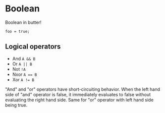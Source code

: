 # Boolean

Boolean in butter!

```butter
foo = true;
```

## Logical operators

- And `A && B`
- Or `A || B`
- Not `!A`
- Nxor `A == B`
- Xor `A != B`

"And" and "or" operators have short-circuiting behavior. When the left hand side of "and" operator is false, it immediately evaluates to false without evaluating the right hand side. Same for "or" operator with left hand side being true.

